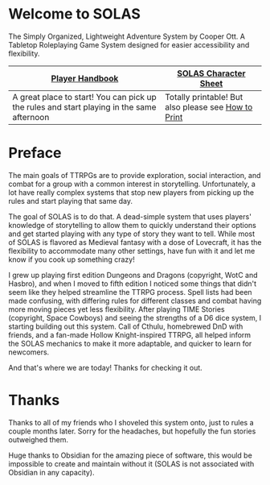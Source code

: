 # Welcome to SOLAS
The Simply Organized, Lightweight Adventure System by Cooper Ott. A Tabletop Roleplaying Game System designed for easier accessibility and flexibility.

| [Player Handbook](Player%20Handbook/Player%20Handbook.md) | [SOLAS Character Sheet](Character%20Sheet/SOLAS%20Character%20Sheet.pdf) |
| ---- | ---- |
| A great place to start! You can pick up the rules and start playing in the same afternoon | Totally printable! But also please see [How to Print](How%20to%20Print.md) |

# Preface
The main goals of TTRPGs are to provide exploration, social interaction, and combat for a group with a common interest in storytelling. Unfortunately, a lot have really complex systems that stop new players from picking up the rules and start playing that same day.

The goal of SOLAS is to do that. A dead-simple system that uses players' knowledge of storytelling to allow them to quickly understand their options and get started playing with any type of story they want to tell. While most of SOLAS is flavored as Medieval fantasy with a dose of Lovecraft, it has the flexibility to accommodate many other settings, have fun with it and let me know if you cook up something crazy!

I grew up playing first edition Dungeons and Dragons (copyright, WotC and Hasbro), and when I moved to fifth edition I noticed some things that didn't seem like they helped streamline the TTRPG process. Spell lists had been made confusing, with differing rules for different classes and combat having more moving pieces yet less flexibility. After playing TIME Stories (copyright, Space Cowboys) and seeing the strengths of a D6 dice system, I starting building out this system. Call of Cthulu, homebrewed DnD with friends, and a fan-made Hollow Knight-inspired TTRPG, all helped inform the SOLAS mechanics to make it more adaptable, and quicker to learn for newcomers.

And that's where we are today! Thanks for checking it out.

# Thanks
Thanks to all of my friends who I shoveled this system onto, just to rules a couple months later. Sorry for the headaches, but hopefully the fun stories outweighed them.

Huge thanks to Obsidian for the amazing piece of software, this would be impossible to create and maintain without it (SOLAS is not associated with Obsidian in any capacity).
